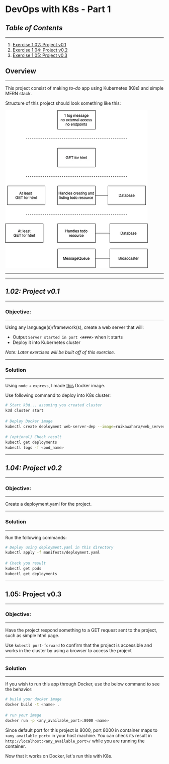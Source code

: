 # DevOps with K8s - Part 1

## *Table of Contents*
---
1. [Exercise 1.02: Project v0.1](#102-project-v01)
1. [Exercise 1.04: Project v0.2](#104-project-v02)
1. [Exercise 1.05: Project v0.3](#105-project-v03)


## Overview
---

This project consist of making *to-do* app using Kubernetes (K8s) and simple MERN stack. 

Structure of this project should look something like this:

![project structure](./project.webp)

---
---


## *1.02: Project v0.1*
---

### **Objective**:
---

Using any language(s)/framework(s), create a web server that will:
- Output `Server started in port <####>` when it starts 
- Deploy it into Kubernetes cluster

*Note: Later exercises will be built off of this exercise.*

---

### **Solution**
---

Using `node` + `express`, I made [this](https://hub.docker.com/r/ruikawahara/web_server) Docker image.

Use following command to deploy into K8s cluster:

``` bash
# Start k3d... assuming you created cluster
k3d cluster start

# Deploy Docker image
kubectl create deployment web-server-dep --image=ruikawahara/web_server

# (optional) Check result
kubectl get deployments
kubectl logs -f <pod_name>
```
---


## *1.04: Project v0.2*
---

### **Objective**:
---

Create a deployment.yaml for the project.

---

### **Solution**
---

Run the following commands:

``` bash
# Deploy using deployment.yaml in this directory
kubectl apply -f manifests/deployment.yaml

# Check you result
kubectl get pods
kubectl get deployments
```
---

## 1.05: Project v0.3
---

### **Objective**:
---

Have the project respond something to a GET request sent to the project, such as simple html page. 

Use `kubectl port-forward` to confirm that the project is accessible and works in the cluster by using a browser to access the project

---

### **Solution**
---

If you wish to run this app through Docker, use the below command to see the behavior:
``` bash
# build your docker image
docker build -t <name> .

# run your image
docker run -p <any_available_port>:8000 <name>
```

Since default port for this project is 8000, port 8000 in container maps to `<any_available_port>` in your host machine. You can check its result in `http://localhost:<any_available_port>/` while you are running the container.

Now that it works on Docker, let's run this with K8s.